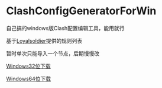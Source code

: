 # ClashConfigGeneratorForWin

自己搞的windows版Clash配置编辑工具，能用就行

基于[Loyalsoldier](https://github.com/Loyalsoldier/clash-rules)提供的规则列表

暂时单次只能导入一个节点，后期慢慢改

[Windows32位下载](https://github.com/HXHGTS/ClashConfigGeneratorForWin/releases/download/v1.0/ClashConfigGenerator.x86.exe)

[Windows64位下载](https://github.com/HXHGTS/ClashConfigGeneratorForWin/releases/download/v1.0/ClashConfigGenerator.x64.exe)


